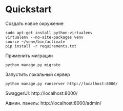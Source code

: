 # Quickstart

Создать новое окружение

    sudo apt-get install python-virtualenv
    virtualenv --no-site-packages venv
    source ~/venv/bin/activate
    pip install -r requirements.txt

Применить миграции

    python manage.py migrate

Запустить локальный сервер

    python manage.py runserver http://localhost:8000/

SwaggerUI: http://localhost:8000/

Админ. панель: http://localhost:8000/admin/
